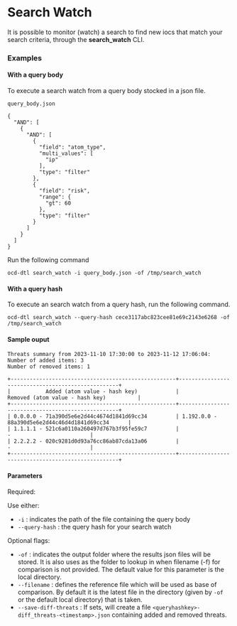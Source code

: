 # Search Watch

It is possible to monitor (watch) a search to find new iocs that match your search criteria, through the **search_watch** CLI.

### Examples

#### With a query body
To execute a search watch from a query body stocked in a json file.

`query_body.json`
````
{
  "AND": [
    {
      "AND": [
        {
          "field": "atom_type",
          "multi_values": [
            "ip"
          ],
          "type": "filter"
        },
        {
          "field": "risk",
          "range": {
            "gt": 60
          },
          "type": "filter"
        }
      ]
    }
  ]
}
````
Run the following command
````
ocd-dtl search_watch -i query_body.json -of /tmp/search_watch
````
#### With a query hash
To execute an search watch from a query hash, run the following command.
````
ocd-dtl search_watch --query-hash cece3117abc823cee81e69c2143e6268 -of /tmp/search_watch
````

#### Sample ouput

```
Threats summary from 2023-11-10 17:30:00 to 2023-11-12 17:06:04:
Number of added items: 3
Number of removed items: 1

+----------------------------------------------------+---------------------------------------------------+
|           Added (atom value - hash key)            |          Removed (atom value - hash key)          |
+----------------------------------------------------+---------------------------------------------------+
| 0.0.0.0 - 71a390d5e6e2d44c4674d1841d69cc34         | 1.192.0.0 - 88a390d5e6e2d44c46d4d1841d69cc34      |
| 1.1.1.1 - 521c6a0110a260497d767b3f95fe59c7         |                         -                         |
| 2.2.2.2 - 020c9281d0d93a76cc86ab87cda13a06         |                         -                         |
+----------------------------------------------------+---------------------------------------------------+
```

#### Parameters
Required:

Use either:
* `-i` : indicates the path of the file containing the query body
* `--query-hash` : the query hash for your search watch

Optional flags:
* `-of` : indicates the output folder where the results json files will be stored. It is also uses as the folder to lookup in when filename (-f) for comparison is not provided. The default value for this parameter is the local directory.
* `--filename` : defines the reference file which will be used as base of comparison. By default it is the latest file in the directory (given by `-of` or the default local directory) that is taken.  
* `--save-diff-threats` : If sets, will create a file `<queryhashkey>-diff_threats-<timestamp>.json` containing added and removed threats.
